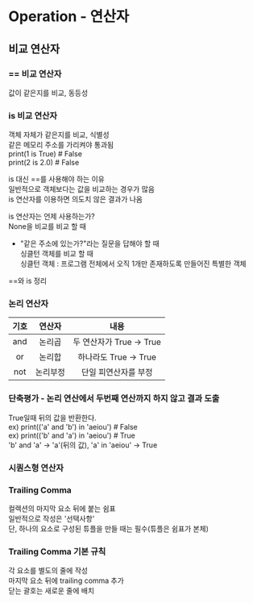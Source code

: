 # Operation - 연산자 <br> 

## 비교 연산자 <br> 

### == 비교 연산자 <br>
값이 같은지를 비교, 동등성 <br>

### is 비교 연산자 <br> 
객체 자체가 같은지를 비교, 식별성 <br> 
같은 메모리 주소를 가리켜야 통과됨 <br>
print(1 is True) # False <br>
print(2 is 2.0) # False <br>

is 대신 ==를 사용해야 하는 이유 <br> 
일반적으로 객체보다는 값을 비교하는 경우가 많음 <br> 
is 연산자를 이용하면 의도치 않은 결과가 나옴 <br> 

is 연산자는 언제 사용하는가? <br> 
None을 비교를 비교 할 때 <br>
- "같은 주소에 있는가?"라는 질문을 답해야 할 때 <br>
싱클턴 객체를 비교 할 때 <br> 
싱클턴 객체 : 프로그램 전체에서 오직 1개만 존재하도록 만들어진 특별한 객체 <br> 

==와 is 정리 <br>

### 논리 연산자 <br> 
|기호|연산자|내용|
|:--:|:--:|:--:|
| and | 논리곱 | 두 연산자가 True -> True |
| or | 논리합 | 하나라도 True -> True |
| not | 논리부정 | 단일 피연산자를 부정 |

### 단축평가 - 논리 연산에서 두번째 연산까지 하지 않고 결과 도출 <br> 
True일때 뒤의 값을 반환한다. <br>
ex) print(('a' and 'b') in 'aeiou') # False <br>
ex) print(('b' and 'a') in 'aeiou') # True <br>
'b' and 'a' -> 'a'(뒤의 값), 'a' in 'aeiou' -> True <br>

### 시퀀스형 연산자 <br>

### Trailing Comma <br> 
컬렉션의 마지막 요소 뒤에 붙는 쉼표 <br>
일반적으로 작성은 '선택사항' <br>
단, 하나의 요소로 구성된 튜플을 만들 때는 필수(튜플은 쉼표가 본체) <br>

### Trailing Comma 기본 규칙 <br>
각 요소를 별도의 줄에 작성 <br>
마지막 요소 뒤에 trailing comma 추가 <br>
닫는 괄호는 새로운 줄에 배치 <br>

